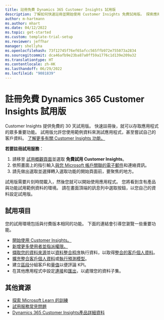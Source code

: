 ```yaml
---
title: 註冊免費 Dynamics 365 Customer Insights 試用版
description: 了解如何快速註冊並開始使用 Customer Insights 免費試用版。 探索應用程式並尋找其他學習資源。
author: m-hartmann
ms.author: mhart
ms.date: 04/12/2022
ms.topic: get-started
ms.custom: template-trial-setup
ms.reviewer: jeffhar
manager: shellyha
ms.openlocfilehash: 73f12745f76ef65afcc565ffb972e755073a2834
ms.sourcegitcommit: dca46afb9e23ba87a0ff59a1776c1d139e209a32
ms.translationtype: HT
ms.contentlocale: zh-HK
ms.lasthandoff: 06/29/2022
ms.locfileid: "9081839"
---
```

# <a name="sign-up-for-a-free-dynamics-365-customer-insights-trial"></a>註冊免費 Dynamics 365 Customer Insights 試用版

Customer Insights 提供免費的 30 天試用版。 快速註冊後，就可以存取應用程式的眾多重要功能。 試用版允許您使用範例資料來測試應用程式，甚至嘗試自己的客戶資料。 [了解更多有關 Customer Insights 功能。](overview.md)

**若要註冊試用服務**：

1. 請移至 [試用概觀頁面](https://dynamics.microsoft.com/ai/customer-insights/)並選取 **免費試用 Customer Insights**。
1. 依照畫面上的指引輸入[與您 Microsoft 帳戶關聯的電子郵件](https://support.microsoft.com/windows/what-is-a-microsoft-account-4a7c48e9-ff5a-e9c6-5a5c-1a57d66c3bfa)和連絡資訊。
1. 請先做出選取並選擇轉入選取功能的開始頁面前，要聚焦的地方。

試用版需要片刻時間載入，然後您就可以開始使用應用程式。 您將看到含有產品與功能試用範例資料的環境。 請在畫面頂端的訊息列中選取按鈕，以您自己的資料設定試用版。

## <a name="what-to-try"></a>試用項目

您的試用環境包括與付費版本相同的功能。 下面的連結會引導您瀏覽一些重要功能。

- [開始使用 Customer Insights。](get-started.md)
- [新增更多使用者並指派權限。](permissions.md)
- [擷取您的資料來源](data-sources.md)並以[資料整合程序](data-unification.md)執行資料，以取得[整合的客戶個人資料](customer-profiles.md)。
- [擴充整合客戶個人資料](enrichment-hub.md)或[執行預測模型](predictions-overview.md)。
- 建立[區段](segments.md)分組客戶和[量值](measures.md)以便評論 KPI。
- 在其他應用程式中設定[連接](connections.md)和[匯出](export-destinations.md)，以處理您的資料子集。

## <a name="additional-resources"></a>其他資源

- [探索 Microsoft Learn 的訓練](/learn/browse/?filter-products=dynamics-dynamics-cust-insights)
- [試用服務常見問題](trial-faq.md)
- [Dynamics 365 Customer Insights產品詳細資料](https://dynamics.microsoft.com/ai/customer-insights/)
